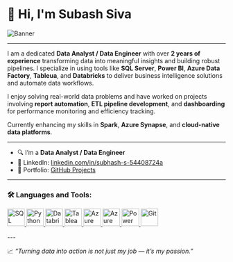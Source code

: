 # 👋 Hi, I'm Subash Siva

![Banner](your-banner-image-url-here) <!-- Replace with your own image or banner link -->

---

I am a dedicated **Data Analyst / Data Engineer** with over **2 years of experience** transforming data into meaningful insights and building robust pipelines. I specialize in using tools like **SQL Server**, **Power BI**, **Azure Data Factory**, **Tableua**, and **Databricks** to deliver business intelligence solutions and automate data workflows.  

I enjoy solving real-world data problems and have worked on projects involving **report automation**, **ETL pipeline development**, and **dashboarding** for performance monitoring and efficiency tracking.  

Currently enhancing my skills in **Spark**, **Azure Synapse**, and **cloud-native data platforms**.

---

- 🔍 I’m a **Data Analyst / Data Engineer**
- 💼 LinkedIn: [linkedin.com/in/subhash-s-54408724a](https://www.linkedin.com/in/subhash-s-54408724a)
- 📂 Portfolio: [GitHub Projects](https://subash0719.github.io/) 

---

### 🛠️ Languages and Tools:
<p align="left">
  <!-- SQL Server -->
  <a href="https://www.microsoft.com/en-us/sql-server" target="_blank">
    <img src="https://img.icons8.com/ios-filled/50/CC2927/microsoft-sql-server-logo.png" alt="SQL Server" width="40" height="40"/>
  </a>

  <!-- Python -->
  <a href="https://www.python.org/" target="_blank">
    <img src="https://cdn.jsdelivr.net/gh/devicons/devicon/icons/python/python-original.svg" alt="Python" width="40" height="40"/>
  </a>

  <!-- Databricks -->
  <a href="https://www.databricks.com/" target="_blank">
    <img src="https://upload.wikimedia.org/wikipedia/commons/2/2f/Databricks_Logo.png" alt="Databricks" width="40" height="40"/>
  </a>

  <!-- Tableau -->
  <a href="https://www.tableau.com/" target="_blank">
    <img src="https://img.icons8.com/color/48/tableau-software.png" alt="Tableau" width="40" height="40"/>
  </a>

  <!-- Azure -->
  <a href="https://azure.microsoft.com/" target="_blank">
    <img src="https://cdn.jsdelivr.net/gh/devicons/devicon/icons/azure/azure-original.svg" alt="Azure" width="40" height="40"/>
  </a>

  <!-- Azure Data Factory -->
  <a href="https://learn.microsoft.com/en-us/azure/data-factory/" target="_blank">
    <img src="https://img.icons8.com/external-flat-juicy-fish/60/external-data-factory-azure-flat-flat-juicy-fish.png" alt="Azure Data Factory" width="40" height="40"/>
  </a>

  <!-- Power BI -->
  <a href="https://powerbi.microsoft.com/" target="_blank">
    <img src="https://img.icons8.com/color/48/000000/power-bi.png" alt="Power BI" width="40" height="40"/>
  </a>

  <!-- Git -->
  <a href="https://git-scm.com/" target="_blank">
    <img src="https://img.icons8.com/color/48/000000/git.png" alt="Git" width="40" height="40"/>
  </a>
</p>
---

📈 _“Turning data into action is not just my job — it’s my passion.”_

